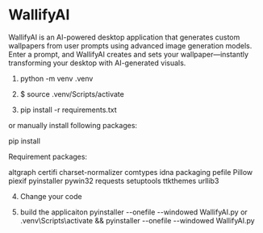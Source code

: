 # WallifyAI
WallifyAI is an AI-powered desktop application that generates custom wallpapers from user prompts using advanced image generation models. Enter a prompt, and WallifyAI creates and sets your wallpaper—instantly transforming your desktop with AI-generated visuals.




1. python -m venv .venv

2. $ source .venv/Scripts/activate

3. pip install -r requirements.txt

or manually install following packages: 

pip install <package name> 

Requirement packages: 

altgraph
certifi
charset-normalizer
comtypes
idna
packaging
pefile
Pillow
piexif
pyinstaller
pywin32
requests
setuptools
ttkthemes
urllib3



4. Change your code

5. build the applicaiton 
pyinstaller --onefile --windowed WallifyAI.py  or .venv\Scripts\activate && pyinstaller --onefile --windowed WallifyAI.py
